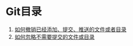 # Git目录

1. [如何撤销已经添加、提交、推送的文件或者目录](/git/撤销已经执行操作的文件	"撤销已经执行操作的文件")
2. [如何忽略不需要提交的文件或目录](/git/忽略不需要提交的文件或目录	"忽略不需要提交的文件或目录")